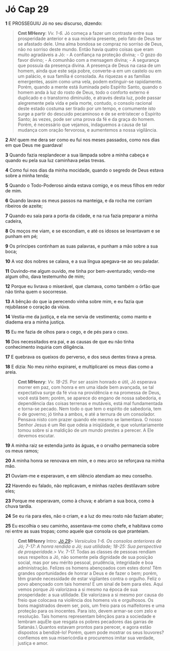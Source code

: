 # Jó Cap 29

**1** 	E PROSSEGUIU Jó no seu discurso, dizendo:

> **Cmt MHenry**: *Vv. 1-6.* Jó começa a fazer um contraste entre sua prosperidade anterior e a sua miséria presente, pelo fato de Deus ter se afastado dele. Uma alma bondosa se compraz no sorriso de Deus, não no sorriso deste mundo. Então havia quatro coisas que eram muito agradáveis a Jó: - A confiança na proteção divina; - O gozo do favor divino; - A comunhão com a mensagem divina; - A segurança que possuía da presença divina. A presença de Deus na casa de um homem, ainda que este seja pobre, converte-a em um castelo ou em um palácio, e sua família é consolada. As riquezas e as famílias emergentes, assim como uma vela, podem extinguir-se rapidamente. Porém, quando a mente está iluminada pelo Espírito Santo, quando o homem anda à luz do rosto de Deus, todo o conforto externo é duplicado e o transtorno diminuído, e através desta luz, pode passar alegremente pela vida e pela morte, contudo, o consolo racional deste estado costuma ser tirado por um tempo, e comumente isto surge a partir do descuido pecaminoso e de se entristecer o Espírito Santo; às vezes, pode ser uma prova da fé e da graça do homem. Porém, é necessário que vejamos, indaguemos a causa de tal mudança com oração fervorosa, e aumentemos a nossa vigilância.

**2** 	Ah! quem me dera ser como eu fui nos meses passados, como nos dias em que Deus me guardava!

**3** 	Quando fazia resplandecer a sua lâmpada sobre a minha cabeça e quando eu pela sua luz caminhava pelas trevas.

**4** 	Como fui nos dias da minha mocidade, quando o segredo de Deus estava sobre a minha tenda;

**5** 	Quando o Todo-Poderoso ainda estava comigo, e os meus filhos em redor de mim.

**6** 	Quando lavava os meus passos na manteiga, e da rocha me corriam ribeiros de azeite;

**7** 	Quando eu saía para a porta da cidade, e na rua fazia preparar a minha cadeira,

**8** 	Os moços me viam, e se escondiam, e até os idosos se levantavam e se punham em pé;

**9** 	Os príncipes continham as suas palavras, e punham a mão sobre a sua boca;

**10** 	A voz dos nobres se calava, e a sua língua apegava-se ao seu paladar.

**11** 	Ouvindo-me algum ouvido, me tinha por bem-aventurado; vendo-me algum olho, dava testemunho de mim;

**12** 	Porque eu livrava o miserável, que clamava, como também o órfão que não tinha quem o socorresse.

**13** 	A bênção do que ia perecendo vinha sobre mim, e eu fazia que rejubilasse o coração da viúva.

**14** 	Vestia-me da justiça, e ela me servia de vestimenta; como manto e diadema era a minha justiça.

**15** 	Eu me fazia de olhos para o cego, e de pés para o coxo.

**16** 	Dos necessitados era pai, e as causas de que eu não tinha conhecimento inquiria com diligência.

**17** 	E quebrava os queixos do perverso, e dos seus dentes tirava a presa.

**18** 	E dizia: No meu ninho expirarei, e multiplicarei os meus dias como a areia.

> **Cmt MHenry**: *Vv. 18-25.* Por ser assim honrado e útil, Jó esperava morrer em paz, com honra e em uma idade bem avançada, se tal expectativa surge da fé viva na providência e na promessa de Deus, você está bem; porém, se aparece do engano de nossa sabedoria, e dependência das coisas terrenas e mutáveis, está mal fundamentada e torna-se pecado. Nem todo o que tem o espírito de sabedoria, tem o de governo; jó tinha a ambos, e até a ternura de um consolador. Pensava nisto com prazer quando ele mesmo se lamentava. O nosso Senhor Jesus é um Rei que odeia a iniqüidade, e que voluntariamente tomou sobre si a maldição de um mundo prestes a perecer. A Ele devemos escutar.

**19** 	A minha raiz se estendia junto às águas, e o orvalho permanecia sobre os meus ramos;

**20** 	A minha honra se renovava em mim, e o meu arco se reforçava na minha mão.

**21** 	Ouviam-me e esperavam, e em silêncio atendiam ao meu conselho.

**22** 	Havendo eu falado, não replicavam, e minhas razões destilavam sobre eles;

**23** 	Porque me esperavam, como à chuva; e abriam a sua boca, como à chuva tardia.

**24** 	Se eu ria para eles, não o criam, e a luz do meu rosto não faziam abater;

**25** 	Eu escolhia o seu caminho, assentava-me como chefe, e habitava como rei entre as suas tropas; como aquele que consola os que pranteiam.


> **Cmt MHenry** Intro: *[Jó 29](../18A-Jo/29.md#0)*> *Versículos 1-6. Os consolos anteriores de Jó; 7-17: A honra rendida a Jó; sua utilidade; 18-25: Sua perspectiva de prosperidade.*> *Vv.* 7-17. Todas as classes de pessoas rendiam seus respeitos a Jó, não somente pela dignidade de sua posição social, mas por seu mérito pessoal, prudência, integridade e boa administração. Felizes os homens abençoados com estes dons! Têm grandes oportunidades de honrar a Deus e de fazer o bem; porém, têm grande necessidade de estar vigilantes contra o orgulho. Feliz o povo abençoado com tais homens! E um sinal de bem para eles. Aqui vemos porque Jó valorizava a si mesmo na época de sua prosperidade: a sua utilidade. Ele valorizava a si mesmo por causa do freio que colocava na violência dos homens vis e orgulhosos. Os bons magistrados devem ser, pois, um freio para os malfeitores e uma proteção para os inocentes. Para isto, devem armar-se com zelo e resolução. Tais homens representam bênçãos para a sociedade e lembram aquEle que resgata os pobres pecadores das garras de Satanás.\ Quantos estavam prontos para perecer, e agora estão dispostos a bendizê-lo! Porém, quem pode mostrar os seus louvores? confiemos em sua misericórdia e procuremos imitar sua verdade, justiça e amor.